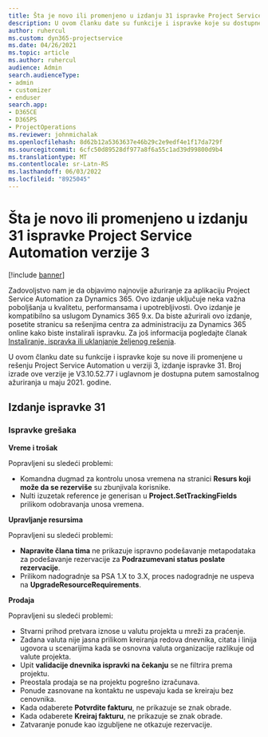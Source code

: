 ```yaml
---
title: Šta je novo ili promenjeno u izdanju 31 ispravke Project Service Automation verzije 3
description: U ovom članku date su funkcije i ispravke koje su dostupne u izdanju 31 ispravke za Project Service Automation u verziji 3.
author: ruhercul
ms.custom: dyn365-projectservice
ms.date: 04/26/2021
ms.topic: article
ms.author: ruhercul
audience: Admin
search.audienceType:
- admin
- customizer
- enduser
search.app:
- D365CE
- D365PS
- ProjectOperations
ms.reviewer: johnmichalak
ms.openlocfilehash: 8d62b12a5363637e46b29c2e9edf4e1f17da729f
ms.sourcegitcommit: 6cfc50d89528df977a8f6a55c1ad39d99800d9b4
ms.translationtype: MT
ms.contentlocale: sr-Latn-RS
ms.lasthandoff: 06/03/2022
ms.locfileid: "8925045"
---
```

# <a name="whats-new-or-changed-in-project-service-automation-update-release-31-v3"></a>Šta je novo ili promenjeno u izdanju 31 ispravke Project Service Automation verzije 3

[!include [banner](../includes/psa-now-project-operations.md)]

Zadovoljstvo nam je da objavimo najnovije ažuriranje za aplikaciju Project Service Automation za Dynamics 365. Ovo izdanje uključuje neka važna poboljšanja u kvalitetu, performansama i upotrebljivosti. Ovo izdanje je kompatibilno sa uslugom Dynamics 365 9.x. Da biste ažurirali ovo izdanje, posetite stranicu sa rešenjima centra za administraciju za Dynamics 365 online kako biste instalirali ispravku. Za još informacija pogledajte članak [Instaliranje, ispravka ili uklanjanje željenog rešenja](/power-platform/admin/install-remove-preferred-solution).

U ovom članku date su funkcije i ispravke koje su nove ili promenjene u rešenju Project Service Automation u verziji 3, izdanje ispravke 31. Broj izrade ove verzije je V3.10.52.77 i uglavnom je dostupna putem samostalnog ažuriranja u maju 2021. godine.

## <a name="update-release-31"></a>Izdanje ispravke 31

### <a name="bug-fixes"></a>Ispravke grešaka

**Vreme i trošak**

Popravljeni su sledeći problemi:

- Komandna dugmad za kontrolu unosa vremena na stranici **Resurs koji može da se rezerviše** su zbunjivala korisnike.
- Nulti izuzetak reference je generisan u **Project.SetTrackingFields** prilikom odobravanja unosa vremena.

**Upravljanje resursima**

Popravljeni su sledeći problemi:

- **Napravite člana tima** ne prikazuje ispravno podešavanje metapodataka za podešavanje rezervacije za **Podrazumevani status poslate rezervacije**.
- Prilikom nadogradnje sa PSA 1.X to 3.X, proces nadogradnje ne uspeva na **UpgradeResourceRequirements**.


**Prodaja**

Popravljeni su sledeći problemi:

- Stvarni prihod pretvara iznose u valutu projekta u mreži za praćenje.
- Zadana valuta nije jasna prilikom kreiranja redova dnevnika, citata i linija ugovora u scenarijima kada se osnovna valuta organizacije razlikuje od valute projekta.
- Upit **validacije dnevnika ispravki na čekanju** se ne filtrira prema projektu.
- Preostala prodaja se na projektu pogrešno izračunava.
- Ponude zasnovane na kontaktu ne uspevaju kada se kreiraju bez cenovnika.
- Kada odaberete **Potvrdite fakturu**, ne prikazuje se znak obrade.
- Kada odaberete **Kreiraj fakturu**, ne prikazuje se znak obrade.
- Zatvaranje ponude kao izgubljene ne otkazuje rezervacije.







